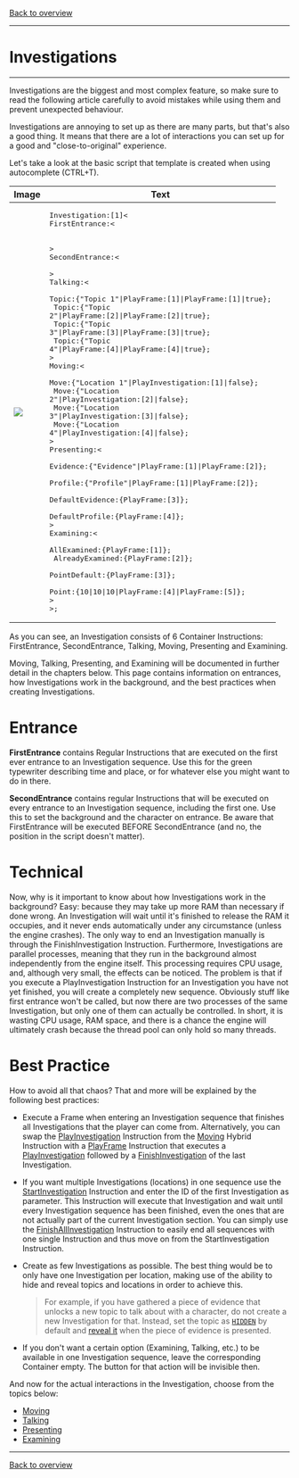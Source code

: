 [Back to overview](index.md)

---
# Investigations

---

Investigations are the biggest and most complex feature, so make sure to read the following article carefully to avoid mistakes while using them and prevent unexpected behaviour.

Investigations are annoying to set up as there are many parts, but that's also a good thing. It means that there are a lot of interactions you can set up for a good and "close-to-original" experience.

Let's take a look at the basic script that template is created when using autocomplete (CTRL+T).

Image|Text
---|---
![](./Images/Investigation.png)|<pre>Investigation:[1]\<<br>FirstEntrance:\<</br>	</br>\></br>SecondEntrance:\<</br>	</br>\></br>Talking:\<</br>	Topic:{"Topic 1"\|PlayFrame:[1]\|PlayFrame:[1]\|true};</br>	Topic:{"Topic 2"\|PlayFrame:[2]\|PlayFrame:[2]\|true};</br>	Topic:{"Topic 3"\|PlayFrame:[3]\|PlayFrame:[3]\|true};</br>	Topic:{"Topic 4"\|PlayFrame:[4]\|PlayFrame:[4]\|true};</br>\></br>Moving:\<</br>	Move:{"Location 1"\|PlayInvestigation:[1]\|false};</br>	Move:{"Location 2"\|PlayInvestigation:[2]\|false};</br>	Move:{"Location 3"\|PlayInvestigation:[3]\|false};</br>	Move:{"Location 4"\|PlayInvestigation:[4]\|false};</br>\></br>Presenting:\<</br>	Evidence:{"Evidence"\|PlayFrame:[1]\|PlayFrame:[2]};</br>	Profile:{"Profile"\|PlayFrame:[1]\|PlayFrame:[2]};</br>	DefaultEvidence:{PlayFrame:[3]};</br>	DefaultProfile:{PlayFrame:[4]};</br>\></br>Examining:\<</br>	AllExamined:{PlayFrame:[1]};</br>	AlreadyExamined:{PlayFrame:[2]};</br>	PointDefault:{PlayFrame:[3]};</br>	Point:{10\|10\|10\|PlayFrame:[4]\|PlayFrame:[5]};</br>\></br>\>;</br></pre>

As you can see, an Investigation consists of 6 Container Instructions: FirstEntrance, SecondEntrance, Talking, Moving, Presenting and Examining.

Moving, Talking, Presenting, and Examining will be documented in further detail in the chapters below. This page contains information on entrances, how Investigations work in the background, and the best practices when creating Investigations.

# Entrance
**FirstEntrance** contains Regular Instructions that are executed on the first ever entrance to an Investigation sequence. Use this for the green typewriter describing time and place, or for whatever else you might want to do in there.

**SecondEntrance** contains regular Instructions that will be executed on every entrance to an Investigation sequence, including the first one. Use this to set the background and the character on entrance. Be aware that FirstEntrance will be executed BEFORE SecondEntrance (and no, the position in the script doesn't matter).

# Technical
Now, why is it important to know about how Investigations work in the background? Easy: because they may take up more RAM than necessary if done wrong. An Investigation will wait until it's finished to release the RAM it occupies, and it never ends automatically under any circumstance (unless the engine crashes). The only way to end an Investigation manually is through the FinishInvestigation Instruction. Furthermore, Investigations are parallel processes, meaning that they run in the background almost independently from the engine itself. This processing requires CPU usage, and, although very small, the effects can be noticed. The problem is that if you execute a PlayInvestigation Instruction for an Investigation you have not yet finished, you will create a completely new sequence. Obviously stuff like first entrance won't be called, but now there are two processes of the same Investigation, but only one of them can actually be controlled. In short, it is wasting CPU usage, RAM space, and there is a chance the engine will ultimately crash because the thread pool can only hold so many threads. 

# Best Practice
How to avoid all that chaos? That and more will be explained by the following best practices:

- Execute a Frame when entering an Investigation sequence that finishes all Investigations that the player can come from. Alternatively, you can swap the [PlayInvestigation](PlayInvestigation.md) Instruction from the [Moving](Moving.md) Hybrid Instruction with a [PlayFrame](PlayFrame.md) Instruction that executes a [PlayInvestigation](PlayInvestigation.md) followed by a [FinishInvestigation](FinishInvestigation.md) of the last Investigation.

- If you want multiple Investigations (locations) in one sequence use the [StartInvestigation](StartInvestigation.md) Instruction and enter the ID of the first Investigation as parameter. This Instruction will execute that Investigation and wait until every Investigation sequence has been finished, even the ones that are not actually part of the current Investigation section. You can simply use the [FinishAllInvestigation](FinishAllInvestigation.md) Instruction to easily end all sequences with one single Instruction and thus move on from the StartInvestigation Instruction.

- Create as few Investigations as possible. The best thing would be to only have one Investigation per location, making use of the ability to hide and reveal topics and locations in order to achieve this.
  > For example, if you have gathered a piece of evidence that unlocks a new topic to talk about with a character, do not create a new Investigation for that. Instead, set the topic as [`HIDDEN`](Talking.md#parameters) by default and [reveal it](RevealTopic.md) when the piece of evidence is presented.

- If you don't want a certain option (Examining, Talking, etc.) to be available in one Investigation sequence, leave the corresponding Container empty. The button for that action will be invisible then.

And now for the actual interactions in the Investigation, choose from the topics below:
- [Moving](Moving.md)
- [Talking](Talking.md)
- [Presenting](Presenting.md)
- [Examining](Examining.md)

---
[Back to overview](index.md)
